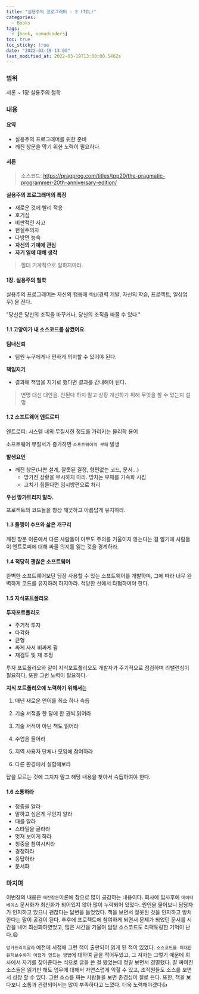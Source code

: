 ```yaml
---
title: "실용주의 프로그래머 - 2 (TIL)"
categories:
  - Books
tags:
  - [book, nomadcoders]
toc: true
toc_sticky: true
date: "2022-03-19 13:00"
last_modified_at: 2022-03-19T13:00:00.540Zs
---
```


### 범위

서론 ~ 1장 실용주의 철학

### 내용

#### **요약**

- 실용주의 프로그래머를 위한 준비
- 깨진 창문을 막기 위한 노력이 필요하다.

#### 서론

> 소스코드: https://pragprog.com/titles/tpp20/the-pragmatic-programmer-20th-anniversary-edition/

**실용주의 프로그래머의 특징**

* 새로운 것에 빨리 적응
* 호기심
* 비판적인 사고
* 현실주의자
* 다방면 능숙
* **자신의 기예에 관심**
* **자기 일에 대해 생각**

> 절대 기계적으로 일하지마라.

#### 1장. 실용주의 철학

실용주의 프로그래머는 자신의 행동에 `책임`(경력 개발, 자신의 학습, 프로젝트, 일상업무) 을 진다.

"당신은 당신의 조직을 바꾸거나, 당신의 조직을 바꿀 수 있다."

#### 1.1 고양이가 내 소스코드를 삼켰어요.

**팀내신뢰**

* 팀원 누구에게나 편하게 의지할 수 있어야 된다.

**책임지기**

* 결과에 책임을 지기로 했다면 결과를 감내해야 된다.

> 변명 대신 대안을. 안된다 하지 말고 상황 개선하기 위해 무엇을 할 수 있는지 설명

#### 1.2 소프트웨어 엔트로피

엔트로피: 시스템 내의 무질서한 정도를 가리키는 물리학 용어

소프트웨어 무질서가 증가하면 `소프트웨어의 부패` 발생

**발생요인**

* 깨진 창문(나쁜 설계, 잘못된 결정, 형편없는 코드, 문서...)
  * 망가진 상황을 무시하지 마라. 방치는 부패를 가속화 시킴
  * 고치기 힘들다면 임시방편으로 처리

**우선 망가트리지 말라.**

프로젝트의 코드들을 항상 깨끗하고 아름답게 유지하라.

#### 1.3 돌멩이 수프와 삶은 개구리

깨진 창문 이론에서 다른 사람들이 아무도 주의를 기울이지 않는다는 걸 알기에 사람들이 엔트로피에 대해 싸울 의지를 잃는 것을 경계하라.

#### 1.4 적당히 괜찮은 소프트웨어

완벽한 소프트웨어보단 당장 사용할 수 있는 소프트웨어를 개발하며, 그에 따라 너무 완벽하게 코드를 유지하려 하지마라. 적당한 선에서 타협하여야 한다.

#### 1.5 지식포트폴리오

**투자포트폴리오**

* 주기적 투자
* 다각화
* 균형
* 싸게 사서 비싸게 팜
* 재검토 및 재 조정

투자 포트폴리오와 같이 지식포트폴리오도 개발자가 주기적으로 점검하며 리밸런싱이 필요하다, 또한 그런 노력이 필요하다.

**지식 포트폴리오에 노력하기 위해서는**

1. 매년 새로운 언어를 최소 하나 슥듭

2. 기술 서적을 한 달에 한 권씩 읽어라

3. 기술 서적이 아닌 책도 읽어라

4. 수업을 들어라

5. 지역 사용자 단체나 모임에 참여하라

6. 다른 환경에서 실험해보라

답을 모르는 것에 그치지 말고 해당 내용을 찾아서 슥듭하여야 한다.

#### **1.6 소통하라**

* 청중을 알라
* 말하고 싶은게 무언지 알라
* 때를 알라
* 스타일을 골라라
* 멋져 보이게 하라
* 청중을 참여시켜라
* 경청하라
* 응답하라
* 문서화

### 마치며

이번장의 내용은 `깨진창문`이론에 참으로 많이 공감하는 내용이다. 회사에 입사후에 `데이터베이스` 문서화가 최신화가 되어있지 않아 많이 누락되어 있었다. 원인을 물어보니 담당자가 인지하고 있으니 괜찮다는 답변을 들었었다. 책을 보면서 잘못된 것을 인지하고 방치한다는 말이 공감이 된다. 추후에 프로젝트에 참여하게 되면서 문제가 되었던 문서를 시간을 내어 최신화하였었고, 많은 시간을 기울여 담당 소스코드도 리팩토링한 기억이 난다.😫

 `망가뜨리지말라` 예전에 서점에 그런 책이 출판되어 읽게 된 적이 있었다. `소스코드를 최대한 유지보수하기 어렵게 만드는 방법`에 대하여 글을 적어두었고, 그 저자는 그렇기 때문에 회사에서 자기를 찾아준다는 식으로 글을 쓴 걸 봤었는데 정말 보면서 경멸했다. 잘 짜여진 소스들은 읽기만 해도 업무에 대해서 자연스럽게 익힐 수 있고, 조직원들도 소스를 보면서 성장 할 수 있다. 그런 소스를 짜는 사람들을 보면 존경심이 절로 든다. 또한, 책을 보다보니 소통과 관련되어서는 많이 부족하다고 느꼈다. 더욱 노력해야겠다👍


